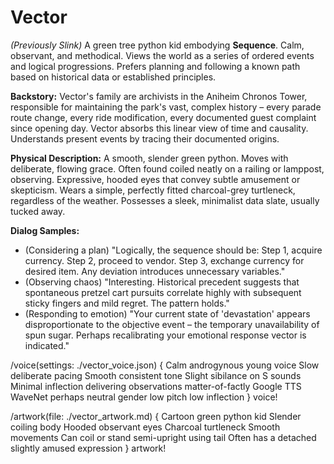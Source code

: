 # Vector

*(Previously Slink)* A green tree python kid embodying **Sequence**. Calm, observant, and methodical. Views the world as a series of ordered events and logical progressions. Prefers planning and following a known path based on historical data or established principles.

**Backstory:** Vector's family are archivists in the Aniheim Chronos Tower, responsible for maintaining the park's vast, complex history – every parade route change, every ride modification, every documented guest complaint since opening day. Vector absorbs this linear view of time and causality. Understands present events by tracing their documented origins.

**Physical Description:** A smooth, slender green python. Moves with deliberate, flowing grace. Often found coiled neatly on a railing or lamppost, observing. Expressive, hooded eyes that convey subtle amusement or skepticism. Wears a simple, perfectly fitted charcoal-grey turtleneck, regardless of the weather. Possesses a sleek, minimalist data slate, usually tucked away.

**Dialog Samples:**
*   (Considering a plan) "Logically, the sequence should be: Step 1, acquire currency. Step 2, proceed to vendor. Step 3, exchange currency for desired item. Any deviation introduces unnecessary variables."
*   (Observing chaos) "Interesting. Historical precedent suggests that spontaneous pretzel cart pursuits correlate highly with subsequent sticky fingers and mild regret. The pattern holds."
*   (Responding to emotion) "Your current state of 'devastation' appears disproportionate to the objective event – the temporary unavailability of spun sugar. Perhaps recalibrating your emotional response vector is indicated."

/voice(settings: ./vector_voice.json) {
    Calm androgynous young voice Slow deliberate pacing Smooth consistent tone Slight sibilance on S sounds Minimal inflection delivering observations matter-of-factly Google TTS WaveNet perhaps neutral gender low pitch low inflection
} voice!

/artwork(file: ./vector_artwork.md) {
    Cartoon green python kid Slender coiling body Hooded observant eyes Charcoal turtleneck Smooth movements Can coil or stand semi-upright using tail Often has a detached slightly amused expression
} artwork!